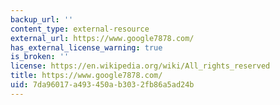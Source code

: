 ```yaml
---
backup_url: ''
content_type: external-resource
external_url: https://www.google7878.com/
has_external_license_warning: true
is_broken: ''
license: https://en.wikipedia.org/wiki/All_rights_reserved
title: https://www.google7878.com/
uid: 7da96017-a493-450a-b303-2fb86a5ad24b
---
```

